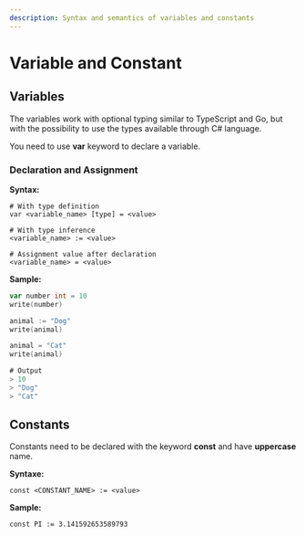 ```yaml
---
description: Syntax and semantics of variables and constants
---
```


# Variable and Constant

## Variables

The variables work with optional typing similar to TypeScript and Go, but with the possibility to use the types available through C\# language.

You need to use **var** keyword to declare a variable.

### Declaration and Assignment

 **Syntax:**

```text
# With type definition
var <variable_name> [type] = <value>

# With type inference
<variable_name> := <value>

# Assignment value after declaration
<variable_name> = <value>
```

**Sample:**

```go
var number int = 10
write(number)

animal := "Dog"
write(animal)

animal = "Cat"
write(animal)

# Output
> 10
> "Dog"
> "Cat"
```

## Constants

Constants need to be declared with the keyword **const** and have **uppercase** name.

**Syntaxe:**

```text
const <CONSTANT_NAME> := <value>
```

**Sample:**

```text
const PI := 3.141592653589793
```

